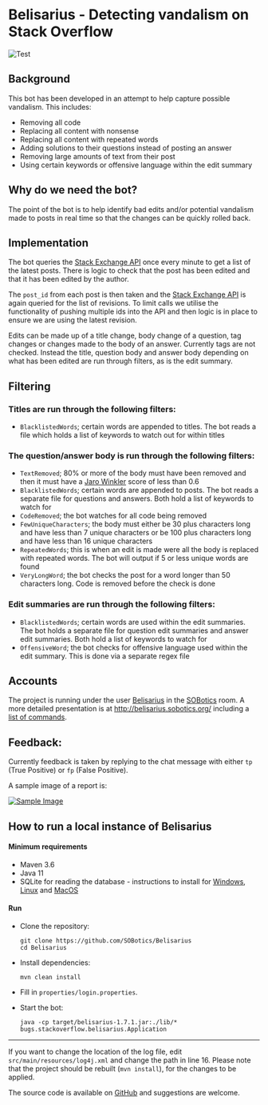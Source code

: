 # Belisarius - Detecting vandalism on Stack Overflow

![Test](https://github.com/SOBotics/Belisarius/workflows/Test/badge.svg)

## Background

This bot has been developed in an attempt to help capture possible vandalism. This includes:

 - Removing all code
 - Replacing all content with nonsense
 - Replacing all content with repeated words
 - Adding solutions to their questions instead of posting an answer
 - Removing large amounts of text from their post
 - Using certain keywords or offensive language within the edit summary
 
## Why do we need the bot?

The point of the bot is to help identify bad edits and/or potential vandalism made to posts in real time so that the changes can be quickly rolled back.

## Implementation

The bot queries the [Stack Exchange API][1] once every minute to get a list of the latest posts. There is logic to check that the post has been edited and that it has been edited by the author.

The `post_id` from each post is then taken and the [Stack Exchange API][2] is again queried for the list of revisions. To limit calls we utilise the functionality of pushing multiple ids into the API and then logic is in place to ensure we are using the latest revision.

Edits can be made up of a title change, body change of a question, tag changes or changes made to the body of an answer. Currently tags are not checked. Instead the title, question body and answer body depending on what has been edited are run through filters, as is the edit summary.

## Filtering

### Titles are run through the following filters:

  - `BlacklistedWords`; certain words are appended to titles. The bot reads a file which holds a list of keywords to watch out for within titles

### The question/answer body is run through the following filters:
 
 - `TextRemoved`; 80% or more of the body must have been removed and then it must have a [Jaro Winkler][3] score of less than 0.6
 - `BlacklistedWords`; certain words are appended to posts. The bot reads a separate file for questions and answers. Both hold a list of keywords to watch for
 - `CodeRemoved`; the bot watches for all code being removed
 - `FewUniqueCharacters`; the body must either be 30 plus characters long and have less than 7 unique characters or be 100 plus characters long and have less than 16 unique characters
 - `RepeatedWords`; this is when an edit is made were all the body is replaced with repeated words. The bot will output if 5 or less unique words are found
 - `VeryLongWord`; the bot checks the post for a word longer than 50 characters long. Code is removed before the check is done

### Edit summaries are run through the following filters:

 - `BlacklistedWords`; certain words are used within the edit summaries. The bot holds a separate file for question edit summaries and answer edit summaries. Both hold a list of keywords to watch for
 - `OffensiveWord`; the bot checks for offensive language used within the edit summary. This is done via a separate regex file
 
## Accounts 

The project is running under the user [Belisarius][4] in the [SOBotics][5] room. A more detailed presentation is at http://belisarius.sobotics.org/ including a [list of commands][6].

## Feedback:

Currently feedback is taken by replying to the chat message with either `tp` (True Positive) or `fp` (False Positive).

A sample image of a report is: 
  
  [![Sample Image][7]][7]

## How to run a local instance of Belisarius

#### Minimum requirements

- Maven 3.6
- Java 11
- SQLite for reading the database - instructions to install for [Windows](https://www.sqlitetutorial.net/download-install-sqlite), [Linux](https://linoxide.com/linux-how-to/install-use-sqlite-linux) and [MacOS](https://flaviocopes.com/sqlite-how-to-install)

#### Run

- Clone the repository:

      git clone https://github.com/SOBotics/Belisarius
      cd Belisarius

- Install dependencies:

      mvn clean install

- Fill in `properties/login.properties`.
- Start the bot:

      java -cp target/belisarius-1.7.1.jar:./lib/* bugs.stackoverflow.belisarius.Application

-----

If you want to change the location of the log file, edit `src/main/resources/log4j.xml` and change the path in line 16.
Please note that the project should be rebuilt (`mvn install`), for the changes to be applied.

The source code is available on [GitHub][8] and suggestions are welcome.

 [1]: https://api.stackexchange.com/docs/posts
 [2]: https://api.stackexchange.com/docs/revisions-by-ids
 [3]: https://en.wikipedia.org/wiki/Jaro%E2%80%93Winkler_distance
 [4]: https://stackoverflow.com/users/13903854/belisarius
 [5]: http://chat.stackoverflow.com/rooms/111347/sobotics
 [6]: http://belisarius.sobotics.org/commands
 [7]: https://user-images.githubusercontent.com/38133098/94342659-2af8d680-001b-11eb-9842-e6d0f5f4a70b.png
 [8]: https://github.com/SOBotics/Belisarius
